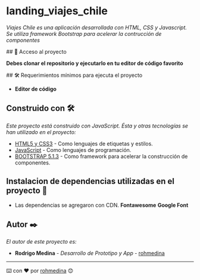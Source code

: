 # landing_viajes_chile

_Viajes Chile es una aplicación desarrollada con HTML, CSS y Javascript. Se utiliza framework Bootstrap para acelerar la contrucción de componentes_

\## 📁 Acceso al proyecto

**Debes clonar el repositorio y ejecutarlo en tu editor de código favorito**

\## 🛠️ Requerimientos mínimos para ejecuta el proyecto

- **Editor de código**

## Construido con 🛠️

_Este proyecto está construido con JavaScript. Ésta y otras tecnologías se han utilizado en el proyecto:_

- [HTML5 y CSS3](https://www.w3.org/) - Como lenguajes de etiquetas y estilos.
- [JavaScript](https://developer.mozilla.org/es/docs/Web/JavaScript) - Como lenguajes de programación.
- [BOOTSTRAP 5.1.3](https://getbootstrap.com/) - Como framework para acelerar la construcción de componentes.

## Instalacion de dependencias utilizadas en el proyecto 📁

- Las dependencias se agregaron con CDN.
  **Fontawesome**
  **Google Font**

## Autor ✒️

_El autor de este proyecto es:_

- **Rodrigo Medina** - _Desarrollo de Prototipo y App_ - [rohmedina](https://github.com/rohmedina)

---

⌨️ con ❤️ por [rohmedina](https://github.com/rohmedina) 😊
